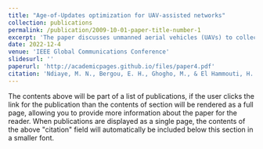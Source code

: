 ```yaml
---
title: "Age-of-Updates optimization for UAV-assisted networks"
collection: publications
permalink: /publication/2009-10-01-paper-title-number-1
excerpt: 'The paper discusses unmanned aerial vehicles (UAVs) to collect and relay data from IoT devices to the network, focusing on scenarios where timely data updates are crucial.'
date: 2022-12-4
venue: 'IEEE Global Communications Conference'
slidesurl: ''
paperurl: 'http://academicpages.github.io/files/paper4.pdf'
citation: 'Ndiaye, M. N., Bergou, E. H., Ghogho, M., & El Hammouti, H. (2022, December). Age-of-Updates optimization for UAV-assisted networks. In <i>GLOBECOM 2022-2022 IEEE Global Communications Conference</i> (pp. 450-455). IEEE.'
---
```


The contents above will be part of a list of publications, if the user clicks the link for the publication than the contents of section will be rendered as a full page, allowing you to provide more information about the paper for the reader. When publications are displayed as a single page, the contents of the above "citation" field will automatically be included below this section in a smaller font.
